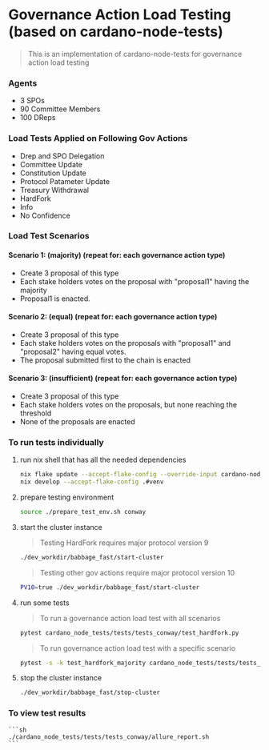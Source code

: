 # Governance Action Load Testing (based on cardano-node-tests)
>This is an implementation of cardano-node-tests for governance action load testing 

### Agents 
- 3 SPOs 
- 90 Committee Members
- 100 DReps

### Load Tests Applied on Following Gov Actions 
- Drep and SPO Delegation
- Committee Update
- Constitution Update
- Protocol Patameter Update
- Treasury Withdrawal 
- HardFork 
- Info
- No Confidence 

### Load Test Scenarios

#### Scenario 1: (majority)  (repeat for: each governance action type)
- Create 3  proposal of this type
- Each stake holders votes on the proposal with "proposal1" having the majority
- Proposal1 is enacted. 

#### Scenario 2: (equal)  (repeat for: each governance action type)
- Create 3  proposal of this type
- Each stake holders votes on the proposals with "proposal1" and "proposal2" having equal votes. 
- The proposal submitted first to the chain is enacted

#### Scenario 3: (insufficient) (repeat for: each governance action type) 
- Create 3  proposal of this type
- Each stake holders votes on the proposals, but none reaching the threshold
- None of the proposals are enacted


### To run tests individually

1. run nix shell that has all the needed dependencies

    ```sh
    nix flake update --accept-flake-config --override-input cardano-node "github:IntersectMBO/cardano-node/master"  # change `master` to rev you want
    nix develop --accept-flake-config .#venv
    ```

2. prepare testing environment

    ```sh
    source ./prepare_test_env.sh conway
    ```

3. start the cluster instance

    > Testing HardFork requires major protocol version 9
    ```sh
    ./dev_workdir/babbage_fast/start-cluster
    ```
    > Testing other gov actions require major protocol version 10
    ```sh
    PV10=true ./dev_workdir/babbage_fast/start-cluster
    ```

4. run some tests 
    > To run a governance action load test with all scenarios
    ```sh
    pytest cardano_node_tests/tests/tests_conway/test_hardfork.py
    ```
    > To run governance action load test with a specific scenario
    ```sh
    pytest -s -k test_hardfork_majority cardano_node_tests/tests/tests_conway/test_hardfork.py
    ```

5. stop the cluster instance

    ```sh
    ./dev_workdir/babbage_fast/stop-cluster
    ```
### To view test results
    ```sh
    ./cardano_node_tests/tests/tests_conway/allure_report.sh
    ```